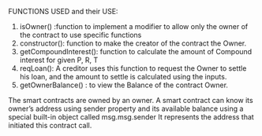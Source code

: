 FUNCTIONS USED and their USE:
1. isOwner() :function to implement a modifier to allow only the owner of the contract to use specific functions
2. constructor(): function to make the creator of the contract the Owner.
3. getCompoundInterest(): function to calculate the amount of Compound interest for given P, R, T
4. reqLoan(): A creditor uses this function to request the Owner to settle his loan, and the amount to settle is calculated using the inputs.
5. getOwnerBalance() : to view the Balance of the contract Owner.
				
The smart contracts are owned by an owner. A smart contract can know its owner’s address using sender property and its available balance using a special built-in object called msg.msg.sender It represents the address that initiated this contract call. 


